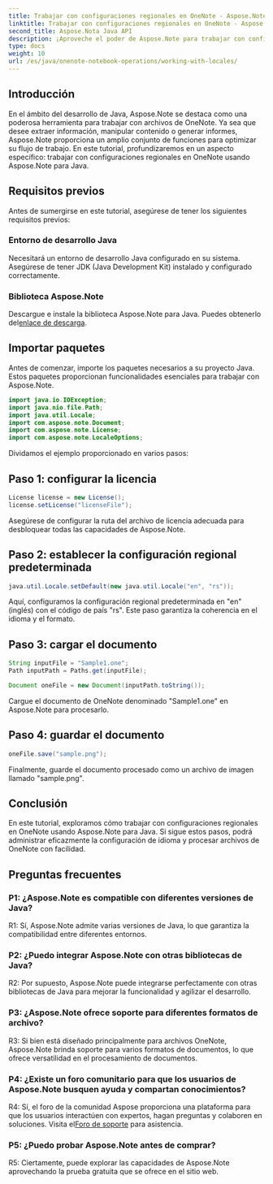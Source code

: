 ```yaml
---
title: Trabajar con configuraciones regionales en OneNote - Aspose.Note
linktitle: Trabajar con configuraciones regionales en OneNote - Aspose.Note
second_title: Aspose.Nota Java API
description: ¡Aproveche el poder de Aspose.Note para trabajar con configuraciones regionales de OneNote! Extraiga, manipule y genere informes adaptados a diferentes idiomas y regiones. #OneNote #Java #Aspose
type: docs
weight: 10
url: /es/java/onenote-notebook-operations/working-with-locales/
---
```

## Introducción

En el ámbito del desarrollo de Java, Aspose.Note se destaca como una poderosa herramienta para trabajar con archivos de OneNote. Ya sea que desee extraer información, manipular contenido o generar informes, Aspose.Note proporciona un amplio conjunto de funciones para optimizar su flujo de trabajo. En este tutorial, profundizaremos en un aspecto específico: trabajar con configuraciones regionales en OneNote usando Aspose.Note para Java.

## Requisitos previos

Antes de sumergirse en este tutorial, asegúrese de tener los siguientes requisitos previos:

### Entorno de desarrollo Java

Necesitará un entorno de desarrollo Java configurado en su sistema. Asegúrese de tener JDK (Java Development Kit) instalado y configurado correctamente.

### Biblioteca Aspose.Note

 Descargue e instale la biblioteca Aspose.Note para Java. Puedes obtenerlo del[enlace de descarga](https://releases.aspose.com/note/java/).

## Importar paquetes

Antes de comenzar, importe los paquetes necesarios a su proyecto Java. Estos paquetes proporcionan funcionalidades esenciales para trabajar con Aspose.Note.

```java
import java.io.IOException;
import java.nio.file.Path;
import java.util.Locale;
import com.aspose.note.Document;
import com.aspose.note.License;
import com.aspose.note.LocaleOptions;
```

Dividamos el ejemplo proporcionado en varios pasos:

## Paso 1: configurar la licencia

```java
License license = new License();
license.setLicense("licenseFile");
```

Asegúrese de configurar la ruta del archivo de licencia adecuada para desbloquear todas las capacidades de Aspose.Note.

## Paso 2: establecer la configuración regional predeterminada

```java
java.util.Locale.setDefault(new java.util.Locale("en", "rs"));
```

Aquí, configuramos la configuración regional predeterminada en "en" (inglés) con el código de país "rs". Este paso garantiza la coherencia en el idioma y el formato.

## Paso 3: cargar el documento

```java
String inputFile = "Sample1.one";
Path inputPath = Paths.get(inputFile);

Document oneFile = new Document(inputPath.toString());
```

Cargue el documento de OneNote denominado "Sample1.one" en Aspose.Note para procesarlo.

## Paso 4: guardar el documento

```java
oneFile.save("sample.png");
```

Finalmente, guarde el documento procesado como un archivo de imagen llamado "sample.png".

## Conclusión

En este tutorial, exploramos cómo trabajar con configuraciones regionales en OneNote usando Aspose.Note para Java. Si sigue estos pasos, podrá administrar eficazmente la configuración de idioma y procesar archivos de OneNote con facilidad.

## Preguntas frecuentes

### P1: ¿Aspose.Note es compatible con diferentes versiones de Java?

R1: Sí, Aspose.Note admite varias versiones de Java, lo que garantiza la compatibilidad entre diferentes entornos.

### P2: ¿Puedo integrar Aspose.Note con otras bibliotecas de Java?

R2: Por supuesto, Aspose.Note puede integrarse perfectamente con otras bibliotecas de Java para mejorar la funcionalidad y agilizar el desarrollo.

### P3: ¿Aspose.Note ofrece soporte para diferentes formatos de archivo?

R3: Si bien está diseñado principalmente para archivos OneNote, Aspose.Note brinda soporte para varios formatos de documentos, lo que ofrece versatilidad en el procesamiento de documentos.

### P4: ¿Existe un foro comunitario para que los usuarios de Aspose.Note busquen ayuda y compartan conocimientos?

 R4: Sí, el foro de la comunidad Aspose proporciona una plataforma para que los usuarios interactúen con expertos, hagan preguntas y colaboren en soluciones. Visita el[Foro de soporte](https://forum.aspose.com/c/note/28) para asistencia.

### P5: ¿Puedo probar Aspose.Note antes de comprar?

R5: Ciertamente, puede explorar las capacidades de Aspose.Note aprovechando la prueba gratuita que se ofrece en el sitio web.